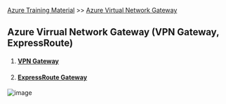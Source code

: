 [Azure Training Material](../index.md) >> [Azure Virtual Network Gateway](.)
## Azure Virrual Network Gateway (VPN Gateway, 	ExpressRoute)

1. #### [VPN Gateway](azure-vpn-gateway.md)  
2. #### [ExpressRoute Gateway](azure-expressroute-gateway.md)  

![image](https://user-images.githubusercontent.com/13016162/71641928-5e474880-2cc9-11ea-8866-453a34cc085f.png)
